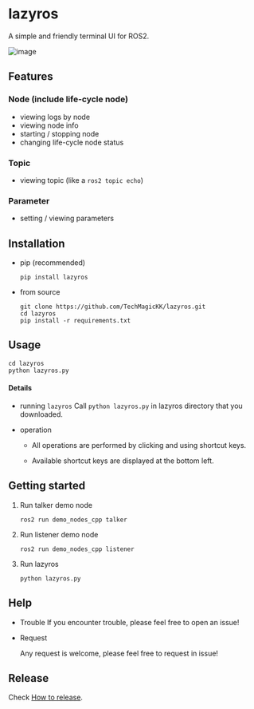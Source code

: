 # lazyros

A simple and friendly terminal UI for ROS2.

![image](./asset/lazyros_usage_short_movie.gif)



## Features

### Node (include life-cycle node)

- viewing logs by node
- viewing node info
- starting / stopping node
- changing life-cycle node status

### Topic

- viewing topic (like a `ros2 topic echo`)

### Parameter

- setting / viewing parameters



## Installation

- pip (recommended)
  ```shell
  pip install lazyros
  ```

- from source
  ```shell
  git clone https://github.com/TechMagicKK/lazyros.git
  cd lazyros
  pip install -r requirements.txt
  ```



## Usage

```shell
cd lazyros
python lazyros.py
```

#### Details

- running `lazyros`
  Call `python lazyros.py` in lazyros directory that you downloaded.

- operation

  - All operations are performed by clicking and using shortcut keys.

  - Available shortcut keys are displayed at the bottom left.
  
  

## Getting started

1. Run talker demo node
   ```shell
   ros2 run demo_nodes_cpp talker
   ```

2. Run listener demo node
   ```
   ros2 run demo_nodes_cpp listener
   ```

3. Run lazyros
   ```shell
   python lazyros.py
   ```

## Help

- Trouble
  If you encounter trouble, please feel free to open an issue!

- Request

  Any request is welcome, please feel free to request in issue!


## Release
Check [How to release](./docs/release.md).
